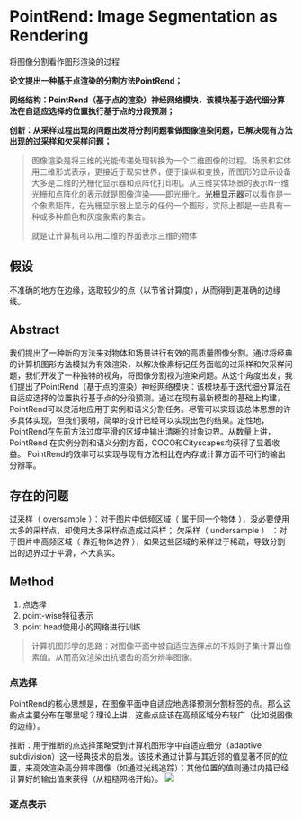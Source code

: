 # PointRend: Image Segmentation as Rendering

将图像分割看作图形渲染的过程

**论文提出一种基于点渲染的分割方法PointRend；**

**网络结构：PointRend（基于点的渲染）神经网络模块，该模块基于迭代细分算法在自适应选择的位置执行基于点的分段预测；**

**创新：从采样过程出现的问题出发将分割问题看做图像渲染问题，已解决现有方法出现的过采样和欠采样问题；**

> 图像渲染是将三维的光能传递处理转换为一个二维图像的过程。场景和实体用三维形式表示，更接近于现实世界，便于操纵和变换，而图形的显示设备大多是二维的光栅化显示器和点阵化打印机。从三维实体场景的表示N--维光栅和点阵化的表示就是图像渲染——即光栅化。[光栅显示器](https://baike.baidu.com/item/光栅显示器/306039)可以看作是一个象素矩阵，在光栅显示器上显示的任何一个图形，实际上都是一些具有一种或多种颜色和灰度象素的集合。
>
> 就是让计算机可以用二维的界面表示三维的物体

## 假设

不准确的地方在边缘，选取较少的点（以节省计算度），从而得到更准确的边缘线。

## Abstract

我们提出了一种新的方法来对物体和场景进行有效的高质量图像分割。通过将经典的计算机图形方法模拟为有效渲染，以解决像素标记任务面临的过采样和欠采样问题，我们开发了一种独特的视角，将图像分割视为渲染问题。从这个角度出发，我们提出了PointRend（基于点的渲染）神经网络模块：该模块基于迭代细分算法在自适应选择的位置执行基于点的分段预测。通过在现有最新模型的基础上构建，PointRend可以灵活地应用于实例和语义分割任务。尽管可以实现该总体思想的许多具体实现，但我们表明，简单的设计已经可以实现出色的结果。定性地，PointRend在先前方法过度平滑的区域中输出清晰的对象边界。从数量上讲，PointRend
在实例分割和语义分割方面，COCO和Cityscapes均获得了显着收益。 PointRend的效率可以实现与现有方法相比在内存或计算方面不可行的输出分辨率。

## 存在的问题

过采样（ oversample ）：对于图片中低频区域（ 属于同一个物体 ），没必要使用 太多的采样点，却使用太多采样点造成过采样；
欠采样（ undersample ） ：对于图片中高频区域（ 靠近物体边界 ），如果这些区域的采样过于稀疏，导致分割出的边界过于平滑，不大真实。

## Method

1. 点选择
2. point-wise特征表示
3. point head使用小的网络进行训练

> 计算机图形学的思路：对图像平面中被自适应选择点的不规则子集计算出像素值。从而高效渲染出抗锯齿的高分辨率图像。

### 点选择

PointRend的核心思想是，在图像平面中自适应地选择预测分割标签的点。那么这些点主要分布在哪里呢？理论上讲，这些点应该在高频区域分布较广（比如说图像的边缘）。

推断：用于推断的点选择策略受到计算机图形学中自适应细分（adaptive subdivision）这一经典技术的启发。该技术通过计算与其近邻的值显著不同的位置，来高效渲染高分辨率图像（如通过光线追踪）；其他位置的值则通过内插已经计算好的输出值来获得（从粗糙网格开始）。
![](D:\document\postgraduate\note\pic\rend1.PNG)

### 逐点表示



